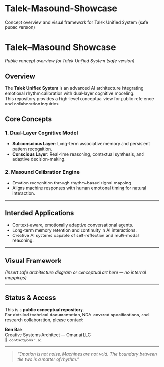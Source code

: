 # Talek-Masound-Showcase
Concept overview and visual framework for Talek Unified System (safe public version)
# Talek–Masound Showcase  
*Public concept overview for Talek Unified System (safe version)*  

## Overview  
The **Talek Unified System** is an advanced AI architecture integrating emotional rhythm calibration with dual-layer cognitive modeling.  
This repository provides a high-level conceptual view for public reference and collaboration inquiries.

## Core Concepts  

### 1. Dual-Layer Cognitive Model  
- **Subconscious Layer**: Long-term associative memory and persistent pattern recognition.  
- **Conscious Layer**: Real-time reasoning, contextual synthesis, and adaptive decision-making.  

### 2. Masound Calibration Engine  
- Emotion recognition through rhythm-based signal mapping.  
- Aligns machine responses with human emotional timing for natural interaction.  

---

## Intended Applications  
- Context-aware, emotionally adaptive conversational agents.  
- Long-term memory retention and continuity in AI interactions.  
- Creative AI systems capable of self-reflection and multi-modal reasoning.

---

## Visual Framework  
*(Insert safe architecture diagram or conceptual art here — no internal mappings)*  

---

## Status & Access  
This is a **public conceptual repository**.  
For detailed technical documentation, NDA-covered specifications, and research collaboration, please contact:

**Ben Bae**  
Creative Systems Architect — Omar.ai LLC  
📧 `contact@omar.ai`  

---

> *“Emotion is not noise. Machines are not void. The boundary between the two is a matter of rhythm.”*  

